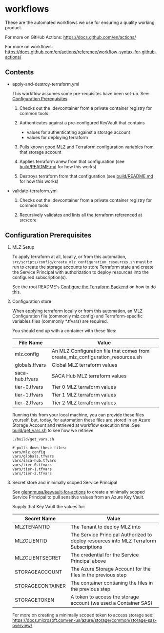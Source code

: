 # workflows

These are the automated workflows we use for ensuring a quality working product.

For more on GitHub Actions: <https://docs.github.com/en/actions/>

For more on workflows: <https://docs.github.com/en/actions/reference/workflow-syntax-for-github-actions/>

## Contents

- apply-and-destroy-terraform.yml

    This workflow assumes some pre-requisites have been set-up. See: [Configuration Prerequisites](#Configuration-Prerequisites)

    1. Checks out the .devcontainer from a private container registry for common tools

    1. Authenticates against a pre-configured KeyVault that contains
        - values for authenticating against a storage account
        - values for deploying terraform

    1. Pulls known good MLZ and Terraform configuration variables from that storage account

    1. Applies terraform anew from that configuration (see [build/README.md](../../build/README.md) for how this works)

    1. Destroys terraform from that configuration (see [build/README.md](../../build/README.md) for how this works)

- validate-terraform.yml

    1. Checks out the .devcontainer from a private container registry for common tools

    1. Recursively validates and lints all the terraform referenced at src/core

## Configuration Prerequisites

1. MLZ Setup

    To apply terraform at all, locally, or from this automation, `src/scripts/config/create_mlz_configuration_resources.sh` must be run to create the storage accounts to store Terraform state and create the Service Principal with authorization to deploy resources into the configured subscription(s).

    See the root README's [Configure the Terraform Backend](#../..//README.md/#Configure-the-Terraform-Backend) on how to do this.

1. Configuration store

    When applying terraform locally or from this automation, an MLZ Configuration file (commonly mlz.config) and Terraform-specific variables files (commonly *.tfvars) are required.

    You should end up with a container with these files:

    File Name | Value
    ------------ | -------------
    mlz.config | An MLZ Configuration file that comes from create_mlz_configuration_resources.sh
    globals.tfvars | Global MLZ terraform values
    saca-hub.tfvars | SACA Hub MLZ terraform values
    tier-0.tfvars | Tier 0 MLZ terraform values
    tier-1.tfvars | Tier 1 MLZ terraform values
    tier-2.tfvars | Tier 2 MLZ terraform values

    Running this from your local machine, you can provide these files yourself, but, today, for automation these files are stored in an Azure Storage Account and retrieved at workflow execution time. See [build/get_vars.sh](../../build/get_vars.sh) to see how we retrieve

    ```plaintext
    ./build/get_vars.sh

    # pulls down these files:
    vars/mlz.config
    vars/globals.tfvars
    vars/saca-hub.tfvars
    vars/tier-0.tfvars
    vars/tier-1.tfvars
    vars/tier-2.tfvars
    ```

1. Secret store and minimally scoped Service Principal

    See [glennmusa/keyvault-for-actions](https://github.com/glennmusa/keyvault-for-actions) to create a minimally scoped Service Principal to pull sensitive values from an Azure Key Vault.

    Supply that Key Vault the values for:

    Secret Name | Value
    ------------ | -------------
    MLZTENANTID | The Tenant to deploy MLZ into
    MLZCLIENTID | The Service Principal Authorized to deploy resources into MLZ Terraform Subscriptions
    MLZCLIENTSECRET | The credential for the Service Principal above
    STORAGEACCOUNT | The Azure Storage Account for the files in the previous step
    STORAGECONTAINER | The container contianing the files in the previous step
    STORAGETOKEN | A token to access the storage account (we used a Container SAS)

    For more on creating a minimally scoped token to access storage see: <https://docs.microsoft.com/en-us/azure/storage/common/storage-sas-overview/>
